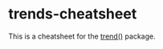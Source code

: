 # trends-cheatsheet

This is a cheatsheet for the [trend()](https://cran.r-project.org/web/packages/trend/index.html) package.  

